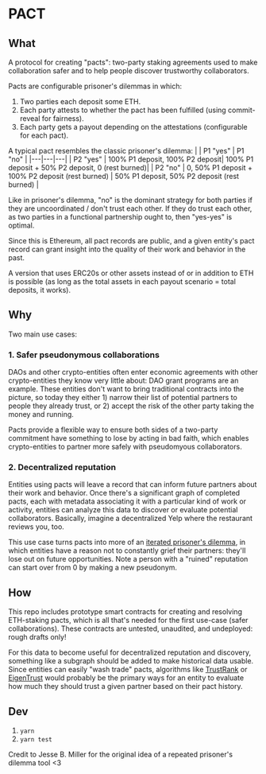 # PACT
## What
A protocol for creating "pacts": two-party staking agreements used to make collaboration safer and to help people discover trustworthy collaborators. 

Pacts are configurable prisoner's dilemmas in which:
1. Two parties each deposit some ETH.
2. Each party attests to whether the pact has been fulfilled (using commit-reveal for fairness).
3. Each party gets a payout depending on the attestations (configurable for each pact).

A typical pact resembles the classic prisoner's dilemma:
| | P1 "yes" | P1 "no" |
|---|---|---|
| P2 "yes" | 100% P1 deposit, 100% P2 deposit| 100% P1 deposit + 50% P2 deposit, 0 (rest burned)|
| P2 "no" | 0, 50% P1 deposit + 100% P2 deposit (rest burned) | 50% P1 deposit, 50% P2 deposit (rest burned) |

Like in prisoner's dilemma, "no" is the dominant strategy for both parties if they are uncoordinated / don't trust each other. If they do trust each other, as two parties in a functional partnership ought to, then "yes-yes" is optimal.

Since this is Ethereum, all pact records are public, and a given entity's pact record can grant insight into the quality of their work and behavior in the past.

A version that uses ERC20s or other assets instead of or in addition to ETH is possible (as long as the total assets in each payout scenario = total deposits, it works).

## Why
Two main use cases:
### 1. Safer pseudonymous collaborations
DAOs and other crypto-entities often enter economic agreements with other crypto-entities they know very little about: DAO grant programs are an example. These entities don't want to bring traditional contracts into the picture, so today they either 1) narrow their list of potential partners to people they already trust, or 2) accept the risk of the other party taking the money and running. 

Pacts provide a flexible way to ensure both sides of a two-party commitment have something to lose by acting in bad faith, which enables crypto-entities to partner more safely with pseudomyous collaborators.

### 2. Decentralized reputation
Entities using pacts will leave a record that can inform future partners about their work and behavior. Once there's a significant graph of completed pacts, each with metadata associating it with a particular kind of work or activity, entities can analyze this data to discover or evaluate potential collaborators. Basically, imagine a decentralized Yelp where the restaurant reviews you, too. 

This use case turns pacts into more of an [iterated prisoner's dilemma](https://en.wikipedia.org/wiki/Prisoner%27s_dilemma#The_iterated_prisoner's_dilemma), in which entities have a reason not to constantly grief their partners: they'll lose out on future opportunities. Note a person with a "ruined" reputation can start over from 0 by making a new pseudonym.

## How
This repo includes prototype smart contracts for creating and resolving ETH-staking pacts, which is all that's needed for the first use-case (safer collaborations). These contracts are untested, unaudited, and undeployed: rough drafts only!

For this data to become useful for decentralized reputation and discovery, something like a subgraph should be added to make historical data usable. Since entities can easily "wash trade" pacts, algorithms like [TrustRank](https://en.wikipedia.org/wiki/TrustRank) or [EigenTrust](https://en.wikipedia.org/wiki/EigenTrust) would probably be the primary ways for an entity to evaluate how much they should trust a given partner based on their pact history.

## Dev
1. `yarn`
2. `yarn test`

Credit to Jesse B. Miller for the original idea of a repeated prisoner's dilemma tool <3

